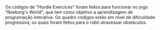 Os códigos de "Hurdle Exercices" foram feitos para funcionar no jogo "Reeborg's World", que tem como objetivo a aprendizagem de programação interativa. Os quadro códigos estão em nível de dificuldade progressiva, os quais foram feitos para o robô atravessar obstáculos.